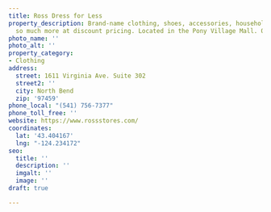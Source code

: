 ```yaml
---
title: Ross Dress for Less
property_description: Brand-name clothing, shoes, accessories, household items and
  so much more at discount pricing. Located in the Pony Village Mall. Open daily 10am-7pm.
photo_name: ''
photo_alt: ''
property_category:
- Clothing
address:
  street: 1611 Virginia Ave. Suite 302
  street2: ''
  city: North Bend
  zip: '97459'
phone_local: "(541) 756-7377"
phone_toll_free: ''
website: https://www.rossstores.com/
coordinates:
  lat: '43.404167'
  lng: "-124.234172"
seo:
  title: ''
  description: ''
  imgalt: ''
  image: ''
draft: true

---
```

